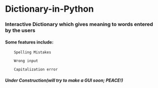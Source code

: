 # Dictionary-in-Python
### Interactive Dictionary which gives meaning to words entered by the users

####  Some features include:
        Spelling Mistakes
        
        Wrong input
        
        Capitalization error

##### ***Under Construction(will try to make a GUI soon; PEACE!)***
